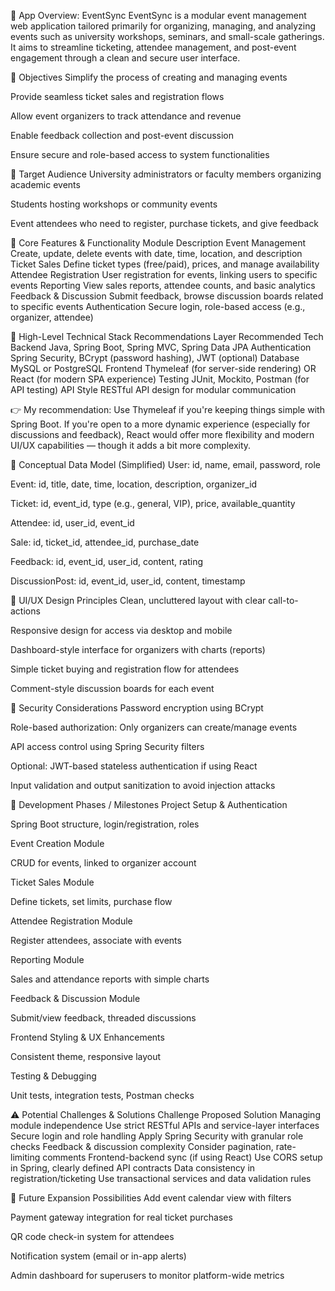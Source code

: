 📘 App Overview: EventSync
EventSync is a modular event management web application tailored primarily for organizing, managing, and analyzing events such as university workshops, seminars, and small-scale gatherings. It aims to streamline ticketing, attendee management, and post-event engagement through a clean and secure user interface.

🎯 Objectives
Simplify the process of creating and managing events

Provide seamless ticket sales and registration flows

Allow event organizers to track attendance and revenue

Enable feedback collection and post-event discussion

Ensure secure and role-based access to system functionalities

👥 Target Audience
University administrators or faculty members organizing academic events

Students hosting workshops or community events

Event attendees who need to register, purchase tickets, and give feedback

🔑 Core Features & Functionality
Module	Description
Event Management	Create, update, delete events with date, time, location, and description
Ticket Sales	Define ticket types (free/paid), prices, and manage availability
Attendee Registration	User registration for events, linking users to specific events
Reporting	View sales reports, attendee counts, and basic analytics
Feedback & Discussion	Submit feedback, browse discussion boards related to specific events
Authentication	Secure login, role-based access (e.g., organizer, attendee)

🧱 High-Level Technical Stack Recommendations
Layer	Recommended Tech
Backend	Java, Spring Boot, Spring MVC, Spring Data JPA
Authentication	Spring Security, BCrypt (password hashing), JWT (optional)
Database	MySQL or PostgreSQL
Frontend	Thymeleaf (for server-side rendering) OR React (for modern SPA experience)
Testing	JUnit, Mockito, Postman (for API testing)
API Style	RESTful API design for modular communication

👉 My recommendation:
Use Thymeleaf if you're keeping things simple with Spring Boot. If you're open to a more dynamic experience (especially for discussions and feedback), React would offer more flexibility and modern UI/UX capabilities — though it adds a bit more complexity.

🧩 Conceptual Data Model (Simplified)
User: id, name, email, password, role

Event: id, title, date, time, location, description, organizer_id

Ticket: id, event_id, type (e.g., general, VIP), price, available_quantity

Attendee: id, user_id, event_id

Sale: id, ticket_id, attendee_id, purchase_date

Feedback: id, event_id, user_id, content, rating

DiscussionPost: id, event_id, user_id, content, timestamp

🎨 UI/UX Design Principles
Clean, uncluttered layout with clear call-to-actions

Responsive design for access via desktop and mobile

Dashboard-style interface for organizers with charts (reports)

Simple ticket buying and registration flow for attendees

Comment-style discussion boards for each event

🔐 Security Considerations
Password encryption using BCrypt

Role-based authorization: Only organizers can create/manage events

API access control using Spring Security filters

Optional: JWT-based stateless authentication if using React

Input validation and output sanitization to avoid injection attacks

🚧 Development Phases / Milestones
Project Setup & Authentication

Spring Boot structure, login/registration, roles

Event Creation Module

CRUD for events, linked to organizer account

Ticket Sales Module

Define tickets, set limits, purchase flow

Attendee Registration Module

Register attendees, associate with events

Reporting Module

Sales and attendance reports with simple charts

Feedback & Discussion Module

Submit/view feedback, threaded discussions

Frontend Styling & UX Enhancements

Consistent theme, responsive layout

Testing & Debugging

Unit tests, integration tests, Postman checks

⚠️ Potential Challenges & Solutions
Challenge	Proposed Solution
Managing module independence	Use strict RESTful APIs and service-layer interfaces
Secure login and role handling	Apply Spring Security with granular role checks
Feedback & discussion complexity	Consider pagination, rate-limiting comments
Frontend-backend sync (if using React)	Use CORS setup in Spring, clearly defined API contracts
Data consistency in registration/ticketing	Use transactional services and data validation rules

🚀 Future Expansion Possibilities
Add event calendar view with filters

Payment gateway integration for real ticket purchases

QR code check-in system for attendees

Notification system (email or in-app alerts)

Admin dashboard for superusers to monitor platform-wide metrics
